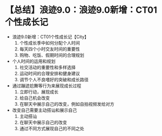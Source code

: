 # 【总结】浪迹9.0：浪迹9.0新增：CT01个性成长记

-   浪迹9.0新增：CT01个性成长记【City】
    1.  个性成长季中如何分配个人时间
    2.  每天四个小时交友时间的重要性
    3.  购物、吃饭、假期时间的合理规划
-   个人时间的运用和规划
    1.  社交活动的重要性和多样选择
    2.  运动时间的合理安排和健身建议
    3.  调节个人不良嗜好的突破和成长路径
-   通过蹦迹尬舞等行为来展现成长过程
    1.  立即行动，展现成长
    2.  给自己机会改变
    3.  在聊天中展示自己的改变，例如自拍视频发给对方
-   改变自己需要主动搭讪和展示自己
    1.  主动搭讪
    2.  在聊天中展示自己的改变
    3.  通过不同方式展现自己的不同之处